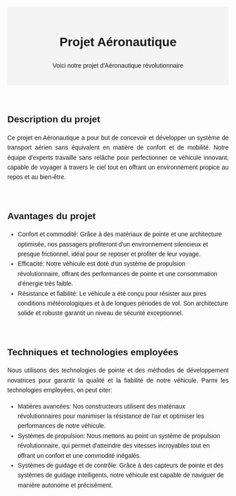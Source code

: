 <!DOCTYPE html>
<html lang="en">
<head>
    <meta charset="UTF-8">
    <meta name="viewport" content="width=device-width, initial-scale=1.0">
    <title>Aérobotique : Confort et déplacement aérien</title>
    <style>
        body {
            font-family: Arial, sans-serif;
            line-height: 1.6;
        }
        .header {
            background-color: #f4f4f4;
            padding: 20px;
            text-align: center;
        }
        .section {
            margin: 60px 0;
        }
        .section h2 {
            margin-bottom: 10px;
        }
        .section p {
            text-align: justify;
        }
    </style>
</head>
<body>
    <div class="header">
        <h1>Projet Aéronautique</h1>
        <p>Voici notre projet d'Aéronautique révolutionnaire</p>
    </div>
    <div class="section">
        <h2>Description du projet</h2>
        <p>Ce projet en Aéronautique a pour but de concevoir et développer un système de transport aérien sans équivalent en matière de confort et de mobilité. Notre équipe d'experts travaille sans relâche pour perfectionner ce véhicule innovant, capable de voyager à travers le ciel tout en offrant un environnement propice au repos et au bien-être.</p>
    </div>
    <div class="section">
        <h2>Avantages du projet</h2>
        <ul>
            <li>Confort et commodité: Grâce à des matériaux de pointe et une architecture optimisée, nos passagers profiteront d'un environnement silencieux et presque frictionnel, idéal pour se reposer et profiter de leur voyage.</li>
            <li>Efficacité: Notre véhicule est doté d'un système de propulsion révolutionnaire, offrant des performances de pointe et une consommation d'énergie très faible.</li>
            <li>Résistance et fiabilité: Le véhicule a été conçu pour résister aux pires conditions météorologiques et à de longues périodes de vol. Son architecture solide et robuste garantit un niveau de sécurité exceptionnel.</li>
        </ul>
    </div>
    <div class="section">
        <h2>Techniques et technologies employées</h2>
        <p>Nous utilisons des technologies de pointe et des méthodes de développement novatrices pour garantir la qualité et la fiabilité de notre véhicule. Parmi les technologies employées, on peut citer:</p>
        <ul>
            <li>Matières avancées: Nos constructeurs utilisent des matériaux révolutionnaires pour manimiser la résistance de l'air et optimiser les performances de notre véhicule.</li>
            <li>Systèmes de propulsion: Nous mettons au point un système de propulsion révolutionnaire, qui permet d'atteindre des vitesses incroyables tout en offrant un confort et une commodité inégalés.</li>
            <li>Systèmes de guidage et de contrôle: Grâce à des capteurs de pointe et des systèmes de guidage intelligents, notre véhicule est capable de naviguer de manière autonome et précisément.</li>
        </ul>
    </div>
</body>
</html>

